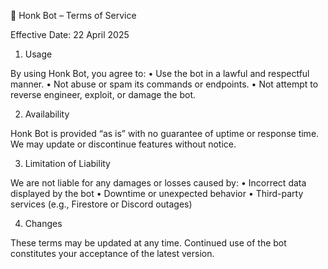 📜 Honk Bot – Terms of Service

Effective Date: 22 April 2025

1. Usage

By using Honk Bot, you agree to:
	•	Use the bot in a lawful and respectful manner.
	•	Not abuse or spam its commands or endpoints.
	•	Not attempt to reverse engineer, exploit, or damage the bot.

2. Availability

Honk Bot is provided “as is” with no guarantee of uptime or response time. We may update or discontinue features without notice.

3. Limitation of Liability

We are not liable for any damages or losses caused by:
	•	Incorrect data displayed by the bot
	•	Downtime or unexpected behavior
	•	Third-party services (e.g., Firestore or Discord outages)

4. Changes

These terms may be updated at any time. Continued use of the bot constitutes your acceptance of the latest version.
